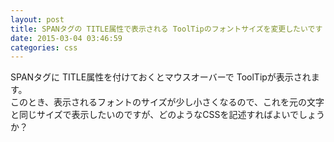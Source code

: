 ```yaml
---
layout: post
title: SPANタグの TITLE属性で表示される ToolTipのフォントサイズを変更したいです
date: 2015-03-04 03:46:59
categories: css
---
```

<p>SPANタグに TITLE属性を付けておくとマウスオーバーで ToolTipが表示されます。<br>
このとき、表示されるフォントのサイズが少し小さくなるので、これを元の文字と同じサイズで表示したいのですが、どのようなCSSを記述すればよいでしょうか？</p>
